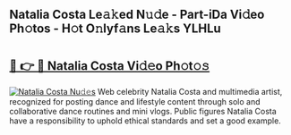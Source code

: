 ## Natalia Costa Le𝚊𝚔ed N𝚞𝚍e - Part-iDa Vi𝚍eo Ph𝚘tos - H𝚘t O𝚗lyf𝚊ns Le𝚊𝚔s YLHLu

# <h2><a href="http://hf3bz7o.feru.top/?c=Natalia+Costa">🔗 👉 🔴 Natalia Costa Vi𝚍𝚎o Ph𝚘t𝚘𝚜</a></h2>

[![Natalia Costa Nu𝚍𝚎s](https://i.imgur.com/0TWrTi3.gif)](http://hf3bz7o.feru.top/?c=Natalia+Costa)
Web celebrity Natalia Costa and multimedia artist, recognized for posting dance and lifestyle content through solo and collaborative dance routines and mini vlogs. Public figures Natalia Costa have a responsibility to uphold ethical standards and set a good example. 
